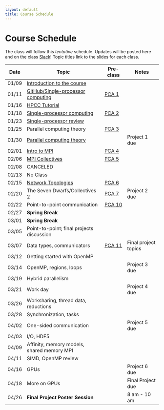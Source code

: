 ```yaml
---
layout: default
title: Course Schedule
---
```


# Course Schedule

The class will follow this _tentative_ schedule. Updates will be posted here and on the class [Slack](http://cmse-822.slack.com)!
Topic titles link to the slides for each class.

| Date  | Topic                                                             | Pre-class                      | Notes                |
| ----- | ----------------------------------------------------------------- | ------------------------------ | -------------------- |
| 01/09 | [Introduction to the course](assets/Lecture0.pdf)                 |                                |                      |
| 01/11 | [GitHub/Single-processor computing](assets/Lecture1.pdf)          | [PCA 1](assignments/pca1.md)   |                      |
| 01/16 | [HPCC Tutorial](assets/20240116-Introduction_to_the_MSU_HPCC.pdf) |                                |                      |
| 01/18 | [Single-processor computing](assets/Lecture2.pdf)                 | [PCA 2](assignments/pca2.md)   |                      |
| 01/23 | [Single-processor review](assets/Lecture3.pdf)                    |                                |                      |
| 01/25 | Parallel computing theory                                         | [PCA 3](assignments/pca3.md)   |                      |
| 01/30 | [Parallel computing theory](assets/Lecture4.pdf)                  |                                | Project 1 due        |
| 02/01 | [Intro to MPI](assets/Lecture5.pdf)                               | [PCA 4](assignments/pca4.md)   |                      |
| 02/06 | [MPI Collectives](assets/Lecture6.pdf)                            | [PCA 5](assignments/pca5.md)   |                      |
| 02/08 | CANCELED                                                          |                                |                      |
| 02/13 | No Class                                                          |                                |                      |
| 02/15 | [Network Topologies](assets/Lecture7.pdf)                         | [PCA 6](assignments/pca6.md)   |                      |
| 02/20 | The Seven Dwarfs/Collectives 2                                    | [PCA 7](assignments/pca7.md)   | Project 2 due        |
| 02/22 | Point-to-point communication                                      | [PCA 10](assignments/pca10.md) |                      |
| 02/27 | **Spring Break**                                                  |                                |                      |
| 03/01 | **Spring Break**                                                  |                                |                      |
| 03/05 | Point-to-point; final projects discussion                         |                                |                      |
| 03/07 | Data types, communicators                                         | [PCA 11](assignments/pca11.md) | Final project topics |
| 03/12 | Getting started with OpenMP                                       |                                |                      |
| 03/14 | OpenMP, regions, loops                                            |                                | Project 3 due        |
| 03/19 | Hybrid parallelism                                                |                                |                      |
| 03/21 | Work day                                                          |                                | Project 4 due        |
| 03/26 | Worksharing, thread data, reductions                              |                                |                      |
| 03/28 | Synchronization, tasks                                            |                                |                      |
| 04/02 | One-sided communication                                           |                                | Project 5 due        |
| 04/03 | I/O, HDF5                                                         |                                |                      |
| 04/09 | Affinity, memory models, shared memory MPI                        |                                |                      |
| 04/11 | SIMD, OpenMP review                                               |                                |                      |
| 04/16 | GPUs                                                              |                                | Project 6 due        |
| 04/18 | More on GPUs                                                      |                                | Final Project due    |
| 04/26 | **Final Project Poster Session**                                  |                                | 8 am - 10 am         |
